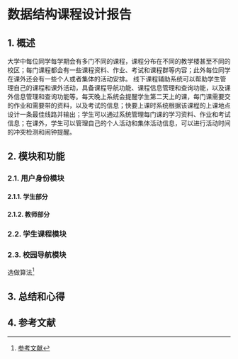 # 数据结构课程设计报告

## 1. 概述

大学中每位同学每学期会有多门不同的课程，课程分布在不同的教学楼甚至不同的校区；每门课程都会有一些课程资料、作业、考试和课程群等内容；此外每位同学在课外还会有一些个人或者集体的活动安排。
线下课程辅助系统可以帮助学生管理自己的课程和课外活动，具备课程导航功能、课程信息管理和查询功能，以及课外信息管理和查询功能等。每天晚上系统会提醒学生第二天上的课，每门课需要交的作业和需要带的资料，以及考试的信息；快要上课时系统根据该课程的上课地点设计一条最佳线路并输出；学生可以通过系统管理每门课的学习资料、作业和考试信息；在课外，学生可以管理自己的个人活动和集体活动信息，可以进行活动时间的冲突检测和闹钟提醒。


<!-- 此处留着写概述-->


## 2. 模块和功能

### 2.1. 用户身份模块

#### 2.1.1. 学生部分

#### 2.1.2. 教师部分


### 2.2. 学生课程模块

### 2.3. 校园导航模块

选做算法[^1]

## 3. 总结和心得


## 4. 参考文献


[^1]:[参考文献](https://blog.csdn.net/qq_44628595/article/details/117350096)

